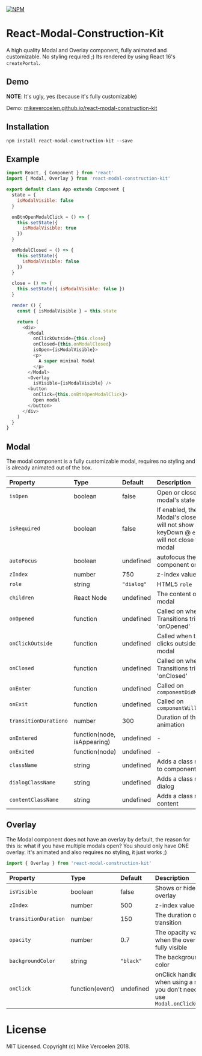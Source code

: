 [![NPM](https://img.shields.io/npm/v/react-modal-construction-kit.svg)](https://www.npmjs.com/package/react-modal-construction-kit)

React-Modal-Construction-Kit
============

A high quality Modal and Overlay component, fully animated and customizable. No styling required ;) Its rendered by using React 16's `createPortal`.

## Demo

**NOTE**: It's ugly, yes (because it's fully customizable)

Demo: [mikevercoelen.github.io/react-modal-construction-kit](http://mikevercoelen.github.io/react-modal-construction-kit/)

## Installation

```shell
npm install react-modal-construction-kit --save
```

## Example

```js
import React, { Component } from 'react'
import { Modal, Overlay } from 'react-modal-construction-kit'

export default class App extends Component {
  state = {
    isModalVisible: false
  }

  onBtnOpenModalClick = () => {
    this.setState({
      isModalVisible: true
    })
  }

  onModalClosed = () => {
    this.setState({
      isModalVisible: false
    })
  }

  close = () => {
    this.setState({ isModalVisible: false })
  }

  render () {
    const { isModalVisible } = this.state

    return (
      <div>
        <Modal
          onClickOutside={this.close}
          onClosed={this.onModalClosed}
          isOpen={isModalVisible}>
          <p>
            A super minimal Modal
          </p>
        </Modal>
        <Overlay
          isVisible={isModalVisible} />
        <button
          onClick={this.onBtnOpenModalClick}>
          Open modal
        </button>
      </div>
    )
  }
}
```

## Modal
The modal component is a fully customizable modal, requires no styling and is already animated out of the box.

| Property | Type | Default | Description |
|:---|:---|:---|:---|
| `isOpen` | boolean | false | Open or close modal's state |
| `isRequired` | boolean | false | If enabled, the Modal's close button will not show and keyDown @ `escape` will not close the modal |
| `autoFocus` | boolean | undefined | autofocus the component on mount |
| `zIndex` | number | 750 | z-index value |
| `role` | string | `"dialog"` | HTML5 `role` |
| `children` | React Node | undefined | The content of the modal |
| `onOpened` | function | undefined | Called on when the Transitions triggers 'onOpened' |
| `onClickOutside` | function | undefined | Called when the user clicks outside the modal |
| `onClosed` | function | undefined | Called on when the Transitions triggers 'onClosed' |
| `onEnter` | function | undefined | Called on `componentDidMount` |
| `onExit` | function | undefined | Called on `componentWillUnmount` | 
| `transitionDurationo` | number | 300 | Duration of the animation |
| `onEntered` | function(node, isAppearing) | undefined | - |
| `onExited` | function(node) | undefined | - |
| `className` | string | undefined | Adds a class names to component root |
| `dialogClassName` | string | undefined | Adds a class name to dialog |
| `contentClassName` | string | undefined | Adds a class name to content |

## Overlay
The Modal component does not have an overlay by default, the reason for this is: what if you have multiple modals open? You should only have ONE overlay. It's animated and also requires no styling, it just works ;)

```js
import { Overlay } from 'react-modal-construction-kit'
```

| Property | Type | Default | Description |
|:---|:---|:---|:---|
| `isVisible` | boolean | false | Shows or hides the overlay |
| `zIndex` | number | 500 | z-index value |
| `transitionDuration` | number | 150 | The duration of the transition |
| `opacity` | number | 0.7 | The opacity value when the overlay is fully visible |
| `backgroundColor` | string | `"black"` | The background color |
| `onClick` | function(event) | undefined | onClick handler, when using a modal you don't need this, use `Modal.onClickOutside` |

# License

MIT Licensed. Copyright (c) Mike Vercoelen 2018.
